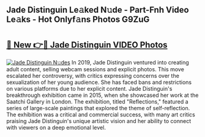 ## Jade Distinguin Le𝚊ked N𝚞de - Part-Fnh Video Le𝚊ks - Hot Onlyf𝚊ns Photos G9ZuG

# <h2><a href="http://ac41246.deff.icu/?id=Jade+Distinguin">🔗 New 👉🔴 Jade Distinguin VIDEO Photos</a></h2>

[![Jade Distinguin N𝚞des](https://i.imgur.com/rIISA9y.gif)](http://ac41246.deff.icu/?id=Jade+Distinguin)
In 2019, Jade Distinguin ventured into creating adult content, selling webcam sessions and explicit photos. This move escalated her controversy, with critics expressing concerns over the sexualization of her young audience. She has faced bans and restrictions on various platforms due to her explicit content. Jade Distinguin's breakthrough exhibition came in 2015, when she showcased her work at the Saatchi Gallery in London. The exhibition, titled "Reflections," featured a series of large-scale paintings that explored the theme of self-reflection. The exhibition was a critical and commercial success, with many art critics praising Jade Distinguin's unique artistic vision and her ability to connect with viewers on a deep emotional level.

